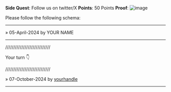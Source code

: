 **Side Quest**: Follow us on twitter/X
**Points**: 50 Points
**Proof**: ![image](https://github.com/user-attachments/assets/628d287f-0d84-4cd9-b8c8-611f874ef3c5)


Please follow the following schema:

---

» 05-April-2024 by YOUR NAME

---

////////////////////////////

Your turn 👇

////////////////////////////

» 07-October-2024 by [yourhandle](https://oss.gg/shatanikmahanty)

---

